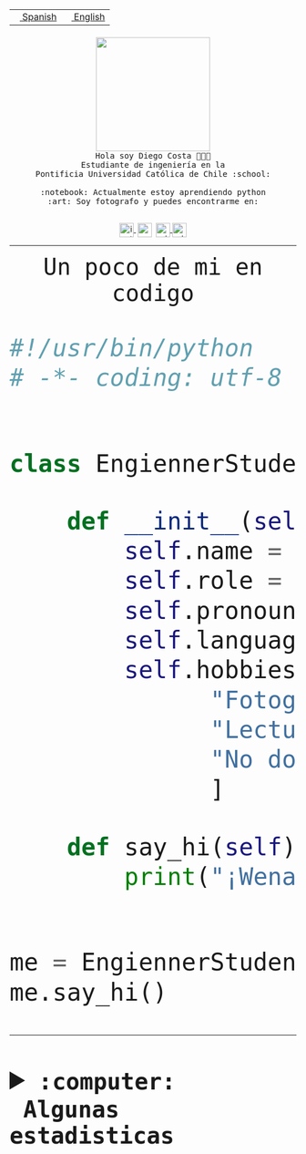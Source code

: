 <table border="0"  align="right">
 <tr><td><a href="README.md"><img src="https://upload.wikimedia.org/wikipedia/commons/thumb/8/89/Bandera_de_Espa%C3%B1a.svg/1200px-Bandera_de_Espa%C3%B1a.svg.png" height="10"> Spanish</a></td>
 <td><a href="README.en.md"><img src="https://upload.wikimedia.org/wikipedia/commons/a/a4/Flag_of_the_United_States.svg" height="10"> English</a></td></tr>
</table><br><br><br>


<p align="center">
  <img src="https://github.com/diegocostares/diegocostares/blob/main/Images/aaa2.gif?raw=true" height="200px" weight="200px">
  <br><samp>
    Hola soy Diego Costa 👨🏻‍💻<br>
    Estudiante de ingeniería en la <br>
    Pontificia Universidad Católica de Chile :school:<br>
  <br>
    :notebook: Actualmente estoy aprendiendo python <br>
    :art: Soy fotografo y puedes encontrarme en: <br>
  <br></samp>
  
</p>

<p align="center">
   <a href="https://instagram.com/diegocosta_no" target="blank">
    <img 
    align="center" src="https://cdn.jsdelivr.net/npm/simple-icons@3.0.1/icons/instagram.svg" alt="instagram" height="25px" width="25px" />
  </a>
  <a style="border: 3px solid; color: white;"href="https://t.me/diegocosta_no" target="blank">
  <img
  align="center" alt="Telegram" width="25px" src="https://icons-for-free.com/iconfiles/png/512/Telegram-1324888767380505522.png" />
</a>
<a href="https://api.whatsapp.com/send?phone=56971897835&text=Hola!" target="blank">
  <img
  align="center" alt="wtsp" width="25px" src="https://img.icons8.com/pastel-glyph/2x/whatsapp--v2.png" />
</a>
<a href="https://www.linkedin.com/in/diego-costa-786249213/" target="blank">
  <img
  align="center" alt="wtsp" width="25px" src="https://img.icons8.com/metro/452/linkedin.png" />
</a>

  </a>
</p>

---


<p align="center"><font size="25"><samp>Un poco de mi en codigo</samp></front></p>


```python
#!/usr/bin/python
# -*- coding: utf-8 -*-


class EngiennerStudent:

    def __init__(self):
        self.name = "Diego Costa"
        self.role = "Estudiante"
        self.pronouns = "he/him"
        self.language_spoken = ["es_CL", "en_US"]
        self.hobbies = [
              "Fotografia",
              "Lectura",
              "No dormir",
              ]

    def say_hi(self):
        print("¡Wena mundo!")


me = EngiennerStudent()
me.say_hi()
```
---
<details>
  <summary><b><samp>:computer: &nbsp;Algunas estadisticas</samp></b></summary>
  <br/></p>

<!--START_SECTION:waka-->
![Code Time](http://img.shields.io/badge/Code%20Time-1%2C097%20hrs%2011%20mins-blue)

**Soy nocturno 🦉** 

```text
🌞 Mañana                 57 commits          ░░░░░░░░░░░░░░░░░░░░░░░░░   01.57 % 
🌆 Día                    1171 commits        ████████░░░░░░░░░░░░░░░░░   32.19 % 
🌃 Tarde                  1555 commits        ███████████░░░░░░░░░░░░░░   42.74 % 
🌙 Noche                  855 commits         ██████░░░░░░░░░░░░░░░░░░░   23.50 % 
```
📅 **Soy más productivo los Martes** 

```text
Lunes                    566 commits         ████░░░░░░░░░░░░░░░░░░░░░   15.56 % 
Martes                   628 commits         ████░░░░░░░░░░░░░░░░░░░░░   17.26 % 
Miércoles                480 commits         ███░░░░░░░░░░░░░░░░░░░░░░   13.19 % 
Jueves                   553 commits         ████░░░░░░░░░░░░░░░░░░░░░   15.20 % 
Viernes                  530 commits         ████░░░░░░░░░░░░░░░░░░░░░   14.57 % 
Sábado                   325 commits         ██░░░░░░░░░░░░░░░░░░░░░░░   08.93 % 
Domingo                  556 commits         ████░░░░░░░░░░░░░░░░░░░░░   15.28 % 
```


📊 **Esta semana me dediqué a** 

```text
🐱‍💻 Proyectos: 
t4                       5 hrs 12 mins       █████████░░░░░░░░░░░░░░░░   37.14 % 
2023-1-S4-Grupo2-Backend 3 hrs 18 mins       ██████░░░░░░░░░░░░░░░░░░░   23.66 % 
respaldo                 1 hr 26 mins        ███░░░░░░░░░░░░░░░░░░░░░░   10.26 % 
2023-1-S4-Grupo2-IA      1 hr 19 mins        ██░░░░░░░░░░░░░░░░░░░░░░░   09.46 % 
2023-1-S4-Grupo2-Scraper 1 hr 8 mins         ██░░░░░░░░░░░░░░░░░░░░░░░   08.14 % 
```


 Last Updated on 04/07/2023 18:27:34 UTC
<!--END_SECTION:waka-->
  
  

<p align="center"> <img src="https://github-readme-stats.vercel.app/api?username=diegocostares&show_icons=true&theme=ayu-mirage" alt="abhisheknaiidu" /></p>
 
</details>
